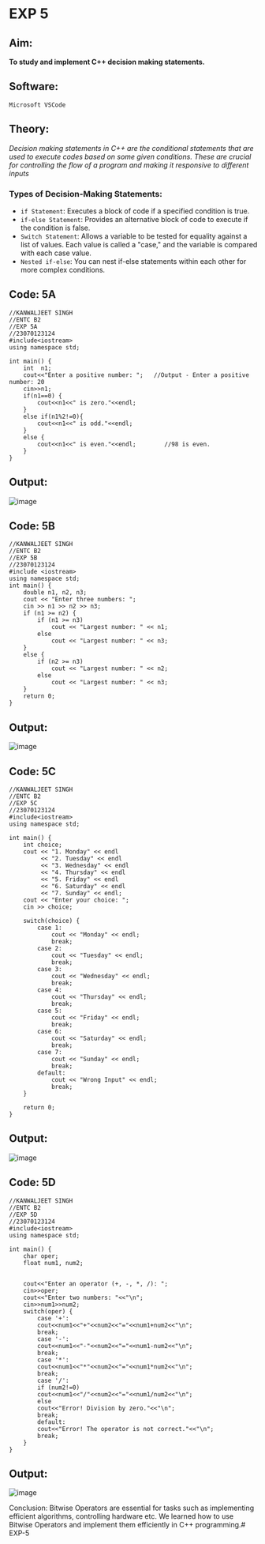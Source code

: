 # EXP 5

## Aim:
**To study and implement C++ decision making statements.**

## Software:
`Microsoft VSCode`

## Theory:
*Decision making statements in C++ are the conditional statements that are used to execute codes based on some given conditions. These are crucial for controlling the flow of a program and making it responsive to different inputs*

### Types of Decision-Making Statements:
+ `if Statement`: Executes a block of code if a specified condition is true.
+ `if-else Statement`: Provides an alternative block of code to execute if the condition is false.
+ `Switch Statement`: Allows a variable to be tested for equality against a list of values. Each value is called a "case," and the variable is compared with each case value.
+ `Nested if-else`: You can nest if-else statements within each other for more complex conditions.

## Code: 5A
```
//KANWALJEET SINGH
//ENTC B2
//EXP 5A
//23070123124
#include<iostream>
using namespace std;

int main() {
    int  n1;
    cout<<"Enter a positive number: ";   //Output - Enter a positive number: 20
    cin>>n1;
    if(n1==0) {
        cout<<n1<<" is zero."<<endl;
    }
    else if(n1%2!=0){
        cout<<n1<<" is odd."<<endl;
    }
    else {
        cout<<n1<<" is even."<<endl;        //98 is even.
    }
}
```
## Output:
![image](https://github.com/user-attachments/assets/8fd53a0a-cec9-478a-bd90-72e21b7d4526)

## Code: 5B
```
//KANWALJEET SINGH
//ENTC B2
//EXP 5B
//23070123124
#include <iostream>
using namespace std;
int main() {
    double n1, n2, n3;
    cout << "Enter three numbers: ";
    cin >> n1 >> n2 >> n3;
    if (n1 >= n2) {
        if (n1 >= n3)
            cout << "Largest number: " << n1;
        else
            cout << "Largest number: " << n3;
    }
    else {
        if (n2 >= n3)
            cout << "Largest number: " << n2;
        else
            cout << "Largest number: " << n3;
    }
    return 0;
}
```
## Output:
![image](https://github.com/user-attachments/assets/e16f7aff-24ca-4c9c-b71c-6ac33a148917)

## Code: 5C
```
//KANWALJEET SINGH
//ENTC B2
//EXP 5C
//23070123124
#include<iostream>
using namespace std;

int main() {
    int choice;
    cout << "1. Monday" << endl
         << "2. Tuesday" << endl
         << "3. Wednesday" << endl
         << "4. Thursday" << endl
         << "5. Friday" << endl
         << "6. Saturday" << endl
         << "7. Sunday" << endl;
    cout << "Enter your choice: ";
    cin >> choice;
    
    switch(choice) {
        case 1:
            cout << "Monday" << endl;
            break;
        case 2:
            cout << "Tuesday" << endl;
            break;
        case 3:
            cout << "Wednesday" << endl;
            break;
        case 4:
            cout << "Thursday" << endl;
            break;
        case 5:
            cout << "Friday" << endl;
            break;
        case 6:
            cout << "Saturday" << endl;
            break;
        case 7:
            cout << "Sunday" << endl;
            break;
        default:
            cout << "Wrong Input" << endl;
            break;
    }
    
    return 0;
}
```

## Output:
![image](https://github.com/user-attachments/assets/1672592e-e5d8-4082-9645-1bdfc045b5d1)

## Code: 5D
```
//KANWALJEET SINGH
//ENTC B2
//EXP 5D
//23070123124
#include<iostream>
using namespace std;

int main() {
    char oper;
    float num1, num2;
    

    cout<<"Enter an operator (+, -, *, /): ";
    cin>>oper;
    cout<<"Enter two numbers: "<<"\n";
    cin>>num1>>num2;
    switch(oper) {
        case '+':
        cout<<num1<<"+"<<num2<<"="<<num1+num2<<"\n";
        break;
        case '-':
        cout<<num1<<"-"<<num2<<"="<<num1-num2<<"\n";
        break;
        case '*':
        cout<<num1<<"*"<<num2<<"="<<num1*num2<<"\n";
        break;
        case '/':
        if (num2!=0)
        cout<<num1<<"/"<<num2<<"="<<num1/num2<<"\n";
        else
        cout<<"Error! Division by zero."<<"\n";
        break;
        default:
        cout<<"Error! The operator is not correct."<<"\n";
        break;
    }
}
```

## Output: 
![image](https://github.com/user-attachments/assets/94213bcf-8958-4d37-b201-57aad77d0cd8)



Conclusion:
Bitwise Operators are essential for tasks such as implementing efficient algorithms, controlling hardware etc. We learned how to use Bitwise Operators and implement them efficiently in C++ programming.# EXP-5
